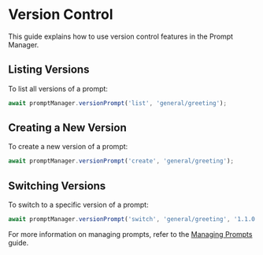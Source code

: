 # Version Control

This guide explains how to use version control features in the Prompt Manager.

## Listing Versions

To list all versions of a prompt:

```typescript
await promptManager.versionPrompt('list', 'general/greeting');
```

## Creating a New Version

To create a new version of a prompt:

```typescript
await promptManager.versionPrompt('create', 'general/greeting');
```

## Switching Versions

To switch to a specific version of a prompt:

```typescript
await promptManager.versionPrompt('switch', 'general/greeting', '1.1.0');
```

For more information on managing prompts, refer to the [Managing Prompts](./managing-prompts.md) guide.
